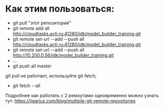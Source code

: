 # Как этим пользоваться:
- git pull "этот репозиторий"
- git remote add all http://cloudtasks.acti.ru:41280/idk/model_builder_training.git
- git remote set-url --add --push all http://cloudtasks.acti.ru:41280/idk/model_builder_training.git
- git remote set-url --add --push all http://10.200.0.56/idk/model_builder_training.git
- ...
- git push all master

git pull не работает, используйте git fetch;

- git fetch --all

Подробнее как работать с 2 ремоутами одновременно можно узнать тут: https://jigarius.com/blog/multiple-git-remote-repositories